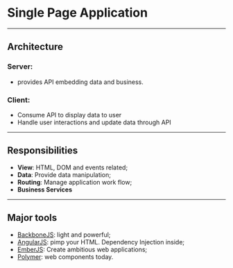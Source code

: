 Single Page Application
=======================

---

## Architecture

### Server: <!-- .element: class="text-left" -->

* provides API embedding data and business.

### Client: <!-- .element: class="text-left" -->

* Consume API to display data to user
* Handle user interactions and update data through API

---

## Responsibilities

* **View**: HTML, DOM and events related;
* **Data**: Provide data manipulation;
* **Routing**: Manage application work flow;
* **Business Services**

---

## Major tools

* [BackboneJS](http://backbonejs.org/): light and powerful;
* [AngularJS](http://angularjs.org/): pimp your HTML. Dependency Injection inside;
* [EmberJS](http://emberjs.com/): Create ambitious web applications;
* [Polymer](http://www.polymer-project.org/): web components today.
